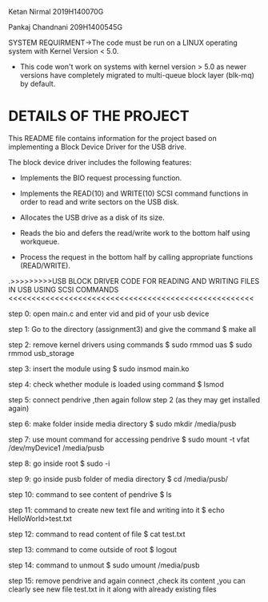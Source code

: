 Ketan Nirmal     2019H140070G

Pankaj Chandnani 209H1400545G

   SYSTEM REQUIRMENT->The code must be run on a LINUX operating system with Kernel Version < 5.0.

 - This code won't work on systems with kernel version > 5.0 as newer versions have completely migrated to multi-queue block layer (blk-mq) by default.

 DETAILS OF THE PROJECT
=========================

This README file contains information for the project based on implementing a Block Device Driver for the USB drive.

The block device driver includes the following features:

 - Implements the BIO request processing function.

 - Implements the READ(10) and WRITE(10) SCSI command functions in order to read and write sectors on the USB disk.

 - Allocates the USB drive as a disk of its size.

 - Reads the bio and defers the read/write work to the bottom half using workqueue.

 - Process the request in the bottom half by calling appropriate functions (READ/WRITE).



.>>>>>>>>>USB BLOCK DRIVER CODE FOR READING AND WRITING FILES IN USB USING SCSI COMMANDS <<<<<<<<<<<<<<<<<<<<<<<<<<<<<<<<<<<<<<<<<<<<<<<<<<<<< 

step 0: open main.c and enter  vid and pid of your usb device

step 1: Go to the directory (assignment3) and give the command  $ make all

step 2: remove kernel drivers using commands   $ sudo rmmod uas 
                                               $ sudo rmmod usb_storage 

step 3: insert the module using  $ sudo insmod main.ko

step 4: check whether module is loaded using command  $ lsmod 

step 5: connect pendrive ,then again follow step 2 (as they may get installed again)

step 6: make folder inside media directory  $ sudo mkdir /media/pusb

step 7: use mount command for accessing pendrive  $ sudo mount -t vfat /dev/myDevice1 /media/pusb

step 8: go inside root  $ sudo -i

step 9: go inside pusb folder of media directory  $ cd /media/pusb/

step 10: command to see content of pendrive  $ ls

step 11: command to create new text file and writing into it  $ echo HelloWorld>test.txt

step 12: command to read content of file  $ cat test.txt

step 13: command to come outside of root  $ logout

step 14: command to unmout $ sudo umount /media/pusb

step 15: remove pendrive and again connect ,check its content ,you can clearly see new file test.txt in it along with already existing files

